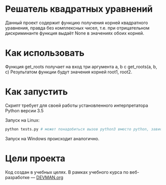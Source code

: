 # Решатель квадратных уравнений

Данный проект содержит функцию получения корней квадратного уравнения, правда без комплексных чисел, т.е. при отрицательном дискриминанте функция выдаёт None в значениях обоих корней.

# Как использовать

Функция get_roots получает на вход три аргумента a, b c 
  get_roots(a, b, c)
Результатом функции будут значения корней root1, root2. 

# Как запустить

Скрипт требует для своей работы установленного интерпретатора Python версии 3.5

Запуск на Linux:

```bash
python tests.py # может понадобиться вызов python3 вместо python, зависит от настроек операционной системы
```

Запуск на Windows происходит аналогично.

# Цели проекта

Код создан в учебных целях. В рамках учебного курса по веб-разработке ― [DEVMAN.org](https://devman.org)
